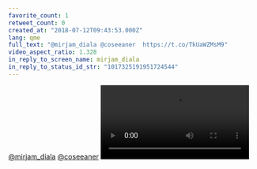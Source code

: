 ```yaml
---
favorite_count: 1
retweet_count: 0
created_at: "2018-07-12T09:43:53.000Z"
lang: qme
full_text: "@mirjam_diala @coseeaner  https://t.co/TkUaWZMsM9"
video_aspect_ratio: 1.328
in_reply_to_screen_name: mirjam_diala
in_reply_to_status_id_str: "1017325191951724544"
---
```


[@mirjam_diala](https://twitter.com/mirjam_diala)
[@coseeaner](https://twitter.com/coseeaner)
![Embedded Video](https://twitter-media-coderbyheart.s3.eu-north-1.amazonaws.com/1017343782109548549-Dh5UxaXX4AA7sR_.mp4)
